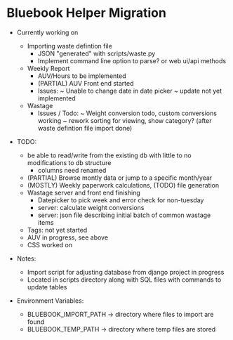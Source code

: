 
# Bluebook Helper Migration

- Currently working on
	* Importing waste defintion file
		- JSON "generated" with scripts/waste.py
		- Implement command line option to parse? or web ui/api methods
	* Weekly Report
		- AUV/Hours to be implemented
		- (PARTIAL) AUV Front end started
		- Issues:
			~ Unable to change date in date picker
			~ update not yet implemented
	* Wastage
		- Issues / Todo:
			~ Weight conversion todo, custom conversions working
			~ rework sorting for viewing, show category? (after waste defintion file import done)	 

- TODO:
	* be able to read/write from the existing db with little to no modifications to db structure
		+ columns need renamed
	* (PARTIAL) Browse montly data or jump to a specific month/year
	* (MOSTLY) Weekly paperwork calculations, (TODO) file generation
	* Wastage server and front end finishing
		- Datepicker to pick week and error check for non-tuesday
		- server: calculate weight conversions
		- server: json file describing initial batch of common wastage items
	* Tags: not yet started
	* AUV in progress, see above
	* CSS worked on

- Notes:
	* Import script for adjusting database from django project in progress
	* Located in scripts directory along with SQL files with commands to update tables

- Environment Variables:
	* BLUEBOOK\_IMPORT\_PATH	-> directory where files to import are found
	* BLUEBOOK\_TEMP\_PATH -> directory where temp files are stored
